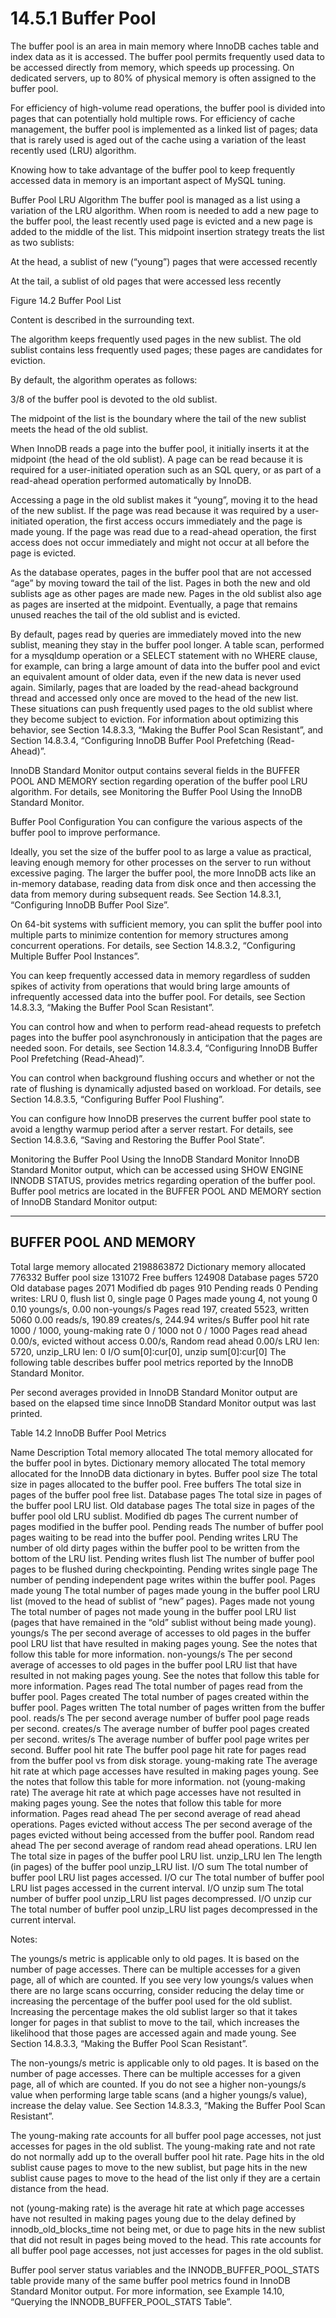 # 14.5.1 Buffer Pool
The buffer pool is an area in main memory where InnoDB caches table and index data as it is accessed. The buffer pool permits frequently used data to be accessed directly from memory, which speeds up processing. On dedicated servers, up to 80% of physical memory is often assigned to the buffer pool.

For efficiency of high-volume read operations, the buffer pool is divided into pages that can potentially hold multiple rows. For efficiency of cache management, the buffer pool is implemented as a linked list of pages; data that is rarely used is aged out of the cache using a variation of the least recently used (LRU) algorithm.

Knowing how to take advantage of the buffer pool to keep frequently accessed data in memory is an important aspect of MySQL tuning.

Buffer Pool LRU Algorithm
The buffer pool is managed as a list using a variation of the LRU algorithm. When room is needed to add a new page to the buffer pool, the least recently used page is evicted and a new page is added to the middle of the list. This midpoint insertion strategy treats the list as two sublists:

At the head, a sublist of new (“young”) pages that were accessed recently

At the tail, a sublist of old pages that were accessed less recently

Figure 14.2 Buffer Pool List

Content is described in the surrounding text.

The algorithm keeps frequently used pages in the new sublist. The old sublist contains less frequently used pages; these pages are candidates for eviction.

By default, the algorithm operates as follows:

3/8 of the buffer pool is devoted to the old sublist.

The midpoint of the list is the boundary where the tail of the new sublist meets the head of the old sublist.

When InnoDB reads a page into the buffer pool, it initially inserts it at the midpoint (the head of the old sublist). A page can be read because it is required for a user-initiated operation such as an SQL query, or as part of a read-ahead operation performed automatically by InnoDB.

Accessing a page in the old sublist makes it “young”, moving it to the head of the new sublist. If the page was read because it was required by a user-initiated operation, the first access occurs immediately and the page is made young. If the page was read due to a read-ahead operation, the first access does not occur immediately and might not occur at all before the page is evicted.

As the database operates, pages in the buffer pool that are not accessed “age” by moving toward the tail of the list. Pages in both the new and old sublists age as other pages are made new. Pages in the old sublist also age as pages are inserted at the midpoint. Eventually, a page that remains unused reaches the tail of the old sublist and is evicted.

By default, pages read by queries are immediately moved into the new sublist, meaning they stay in the buffer pool longer. A table scan, performed for a mysqldump operation or a SELECT statement with no WHERE clause, for example, can bring a large amount of data into the buffer pool and evict an equivalent amount of older data, even if the new data is never used again. Similarly, pages that are loaded by the read-ahead background thread and accessed only once are moved to the head of the new list. These situations can push frequently used pages to the old sublist where they become subject to eviction. For information about optimizing this behavior, see Section 14.8.3.3, “Making the Buffer Pool Scan Resistant”, and Section 14.8.3.4, “Configuring InnoDB Buffer Pool Prefetching (Read-Ahead)”.

InnoDB Standard Monitor output contains several fields in the BUFFER POOL AND MEMORY section regarding operation of the buffer pool LRU algorithm. For details, see Monitoring the Buffer Pool Using the InnoDB Standard Monitor.

Buffer Pool Configuration
You can configure the various aspects of the buffer pool to improve performance.

Ideally, you set the size of the buffer pool to as large a value as practical, leaving enough memory for other processes on the server to run without excessive paging. The larger the buffer pool, the more InnoDB acts like an in-memory database, reading data from disk once and then accessing the data from memory during subsequent reads. See Section 14.8.3.1, “Configuring InnoDB Buffer Pool Size”.

On 64-bit systems with sufficient memory, you can split the buffer pool into multiple parts to minimize contention for memory structures among concurrent operations. For details, see Section 14.8.3.2, “Configuring Multiple Buffer Pool Instances”.

You can keep frequently accessed data in memory regardless of sudden spikes of activity from operations that would bring large amounts of infrequently accessed data into the buffer pool. For details, see Section 14.8.3.3, “Making the Buffer Pool Scan Resistant”.

You can control how and when to perform read-ahead requests to prefetch pages into the buffer pool asynchronously in anticipation that the pages are needed soon. For details, see Section 14.8.3.4, “Configuring InnoDB Buffer Pool Prefetching (Read-Ahead)”.

You can control when background flushing occurs and whether or not the rate of flushing is dynamically adjusted based on workload. For details, see Section 14.8.3.5, “Configuring Buffer Pool Flushing”.

You can configure how InnoDB preserves the current buffer pool state to avoid a lengthy warmup period after a server restart. For details, see Section 14.8.3.6, “Saving and Restoring the Buffer Pool State”.

Monitoring the Buffer Pool Using the InnoDB Standard Monitor
InnoDB Standard Monitor output, which can be accessed using SHOW ENGINE INNODB STATUS, provides metrics regarding operation of the buffer pool. Buffer pool metrics are located in the BUFFER POOL AND MEMORY section of InnoDB Standard Monitor output:

----------------------
BUFFER POOL AND MEMORY
----------------------
Total large memory allocated 2198863872
Dictionary memory allocated 776332
Buffer pool size   131072
Free buffers       124908
Database pages     5720
Old database pages 2071
Modified db pages  910
Pending reads 0
Pending writes: LRU 0, flush list 0, single page 0
Pages made young 4, not young 0
0.10 youngs/s, 0.00 non-youngs/s
Pages read 197, created 5523, written 5060
0.00 reads/s, 190.89 creates/s, 244.94 writes/s
Buffer pool hit rate 1000 / 1000, young-making rate 0 / 1000 not
0 / 1000
Pages read ahead 0.00/s, evicted without access 0.00/s, Random read
ahead 0.00/s
LRU len: 5720, unzip_LRU len: 0
I/O sum[0]:cur[0], unzip sum[0]:cur[0]
The following table describes buffer pool metrics reported by the InnoDB Standard Monitor.

Per second averages provided in InnoDB Standard Monitor output are based on the elapsed time since InnoDB Standard Monitor output was last printed.

Table 14.2 InnoDB Buffer Pool Metrics

Name	Description
Total memory allocated	The total memory allocated for the buffer pool in bytes.
Dictionary memory allocated	The total memory allocated for the InnoDB data dictionary in bytes.
Buffer pool size	The total size in pages allocated to the buffer pool.
Free buffers	The total size in pages of the buffer pool free list.
Database pages	The total size in pages of the buffer pool LRU list.
Old database pages	The total size in pages of the buffer pool old LRU sublist.
Modified db pages	The current number of pages modified in the buffer pool.
Pending reads	The number of buffer pool pages waiting to be read into the buffer pool.
Pending writes LRU	The number of old dirty pages within the buffer pool to be written from the bottom of the LRU list.
Pending writes flush list	The number of buffer pool pages to be flushed during checkpointing.
Pending writes single page	The number of pending independent page writes within the buffer pool.
Pages made young	The total number of pages made young in the buffer pool LRU list (moved to the head of sublist of “new” pages).
Pages made not young	The total number of pages not made young in the buffer pool LRU list (pages that have remained in the “old” sublist without being made young).
youngs/s	The per second average of accesses to old pages in the buffer pool LRU list that have resulted in making pages young. See the notes that follow this table for more information.
non-youngs/s	The per second average of accesses to old pages in the buffer pool LRU list that have resulted in not making pages young. See the notes that follow this table for more information.
Pages read	The total number of pages read from the buffer pool.
Pages created	The total number of pages created within the buffer pool.
Pages written	The total number of pages written from the buffer pool.
reads/s	The per second average number of buffer pool page reads per second.
creates/s	The average number of buffer pool pages created per second.
writes/s	The average number of buffer pool page writes per second.
Buffer pool hit rate	The buffer pool page hit rate for pages read from the buffer pool vs from disk storage.
young-making rate	The average hit rate at which page accesses have resulted in making pages young. See the notes that follow this table for more information.
not (young-making rate)	The average hit rate at which page accesses have not resulted in making pages young. See the notes that follow this table for more information.
Pages read ahead	The per second average of read ahead operations.
Pages evicted without access	The per second average of the pages evicted without being accessed from the buffer pool.
Random read ahead	The per second average of random read ahead operations.
LRU len	The total size in pages of the buffer pool LRU list.
unzip_LRU len	The length (in pages) of the buffer pool unzip_LRU list.
I/O sum	The total number of buffer pool LRU list pages accessed.
I/O cur	The total number of buffer pool LRU list pages accessed in the current interval.
I/O unzip sum	The total number of buffer pool unzip_LRU list pages decompressed.
I/O unzip cur	The total number of buffer pool unzip_LRU list pages decompressed in the current interval.

Notes:

The youngs/s metric is applicable only to old pages. It is based on the number of page accesses. There can be multiple accesses for a given page, all of which are counted. If you see very low youngs/s values when there are no large scans occurring, consider reducing the delay time or increasing the percentage of the buffer pool used for the old sublist. Increasing the percentage makes the old sublist larger so that it takes longer for pages in that sublist to move to the tail, which increases the likelihood that those pages are accessed again and made young. See Section 14.8.3.3, “Making the Buffer Pool Scan Resistant”.

The non-youngs/s metric is applicable only to old pages. It is based on the number of page accesses. There can be multiple accesses for a given page, all of which are counted. If you do not see a higher non-youngs/s value when performing large table scans (and a higher youngs/s value), increase the delay value. See Section 14.8.3.3, “Making the Buffer Pool Scan Resistant”.

The young-making rate accounts for all buffer pool page accesses, not just accesses for pages in the old sublist. The young-making rate and not rate do not normally add up to the overall buffer pool hit rate. Page hits in the old sublist cause pages to move to the new sublist, but page hits in the new sublist cause pages to move to the head of the list only if they are a certain distance from the head.

not (young-making rate) is the average hit rate at which page accesses have not resulted in making pages young due to the delay defined by innodb_old_blocks_time not being met, or due to page hits in the new sublist that did not result in pages being moved to the head. This rate accounts for all buffer pool page accesses, not just accesses for pages in the old sublist.

Buffer pool server status variables and the INNODB_BUFFER_POOL_STATS table provide many of the same buffer pool metrics found in InnoDB Standard Monitor output. For more information, see Example 14.10, “Querying the INNODB_BUFFER_POOL_STATS Table”.
